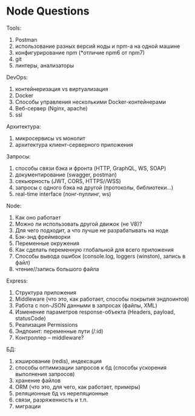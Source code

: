 # Node Questions

Tools:
1)	Postman
2)	использование разных версий ноды и npm-a на одной машине
3)	конфигурирование npm (*отличие npm6 от npm7)
4)	git
5)	линтеры, анализаторы

DevOps:
1)	контейнеризация vs виртуализация
2)	Docker
3)	Способы управления несколькими Docker-контейнерами
4)	Веб-сервер (Nginx, apache)
5)	ssl

Архитектура:
1)	микросервисы vs монолит
2)	архитектура клиент-серверного приложения

Запросы:
1)	способы связи бэка и фронта (HTTP, GraphQL, WS, SOAP)
2)	документирование (swagger, postman)
3)	секьюрность (JWT, CORS, HTTPS//WSS)
4)	запросы с одного бэка на другой (протоколы, библиотеки...)
5)	real-time interface (лонг-пуллинг, ws)

Node:
1)	Как оно работает
2)	Можно ли использовать другой движок (не V8)?
3)	Для чего подходит, а что лучше не разрабатывать на ноде
4)	Бэк-энд фреймворки
5)	Переменные окружения
6)	Как сделать переменную глобальной для всего приложения
7)	Способы вывода ошибок (console.log, loggers (winston), запись в файл)
8)	чтение//запись большого файла

Express:
1)	Структура приложения
2)	Middleware (что это, как работает, способы покрытия эндпоинтов)
3)	Работа с non-JSON данными в запросах (файлы, XML)
4)	Изменение параметров response-объекта (Headers, payload, statusCode)
5)	Реализация Permissions
6)	Эндпоинт: переменные пути (/:id)
7)	Контроллер – middleware?

БД:
1)	кэширование (redis), индексация
2)	способы оптимизации запросов к бд (способы ускорения выполнения запросов)
3)	хранение файлов
4)	ORM (что это, для чего, как работает, примеры)
5)	реляционные бд vs нереляционные
6)	связи, разряженность и т.п.
7)	миграции
